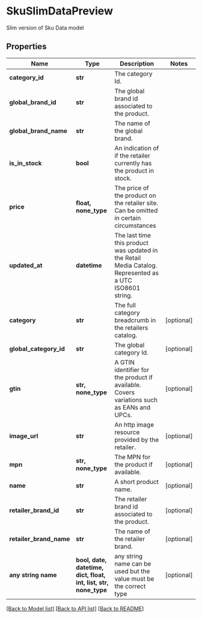 # SkuSlimDataPreview

Slim  version of Sku Data model

## Properties
Name | Type | Description | Notes
------------ | ------------- | ------------- | -------------
**category_id** | **str** | The category Id. | 
**global_brand_id** | **str** | The global brand id associated to the product. | 
**global_brand_name** | **str** | The name of the global brand. | 
**is_in_stock** | **bool** | An indication of if the retailer currently has the product in stock. | 
**price** | **float, none_type** | The price of the product on the retailer site. Can be omitted in certain circumstances | 
**updated_at** | **datetime** | The last time this product was updated in the Retail Media Catalog. Represented as a UTC ISO8601 string. | 
**category** | **str** | The full category breadcrumb in the retailers catalog. | [optional] 
**global_category_id** | **str** | The global category Id. | [optional] 
**gtin** | **str, none_type** | A GTIN identifier for the product if available. Covers variations such as EANs and UPCs. | [optional] 
**image_url** | **str** | An http image resource provided by the retailer. | [optional] 
**mpn** | **str, none_type** | The MPN for the product if available. | [optional] 
**name** | **str** | A short product name. | [optional] 
**retailer_brand_id** | **str** | The retailer brand id associated to the product. | [optional] 
**retailer_brand_name** | **str** | The name of the retailer brand. | [optional] 
**any string name** | **bool, date, datetime, dict, float, int, list, str, none_type** | any string name can be used but the value must be the correct type | [optional]

[[Back to Model list]](../README.md#documentation-for-models) [[Back to API list]](../README.md#documentation-for-api-endpoints) [[Back to README]](../README.md)


